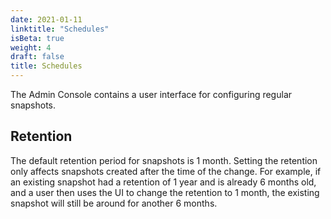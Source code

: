 ```yaml
---
date: 2021-01-11
linktitle: "Schedules"
isBeta: true
weight: 4
draft: false
title: Schedules
---
```


The Admin Console contains a user interface for configuring regular snapshots.

## Retention

The default retention period for snapshots is 1 month. 
Setting the retention only affects snapshots created after the time of the change. 
For example, if an existing snapshot had a retention of 1 year and is already 6 months old, and a user then uses the UI to change the retention to 1 month, the existing snapshot will still be around for another 6 months.
